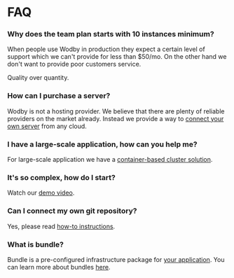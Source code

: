 # FAQ

<span id="team-plan"></span>
### Why does the team plan starts with 10 instances minimum?

When people use Wodby in production they expect a certain level of support which we can't provide for less than $50/mo. On the other hand we don't want to provide poor customers service.
   
Quality over quantity.

### How can I purchase a server?

Wodby is not a hosting provider. We believe that there are plenty of reliable providers on the market already. Instead we provide a way to [connect your own server](../servers/connect/README.md) from any cloud. 

### I have a large-scale application, how can you help me?

For large-scale application we have a [container-based cluster solution](../cluster/README.md).

### It's so complex, how do I start?

Watch our <a href="https://www.youtube.com/watch?v=PMqjcU4cMPM" target="_blank">demo video</a>.

### Can I connect my own git repository?

Yes, please read [how-to instructions](../git/connect/README.md).

### What is bundle?

Bundle is a pre-configured infrastructure package for [your application](../../apps/README.md). You can learn more about bundles [here](../infrastructure/bundles/README.md). 
